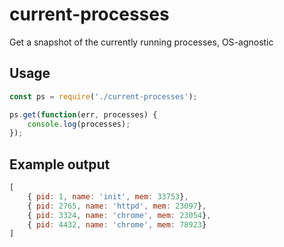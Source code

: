 # current-processes
Get a snapshot of the currently running processes, OS-agnostic

## Usage
```js
const ps = require('./current-processes');

ps.get(function(err, processes) {
    console.log(processes);
});
```

## Example output
```js
[
    { pid: 1, name: 'init', mem: 33753},
    { pid: 2765, name: 'httpd', mem: 23097},
    { pid: 3324, name: 'chrome', mem: 23054},
    { pid: 4432, name: 'chrome', mem: 78923}
]
```
